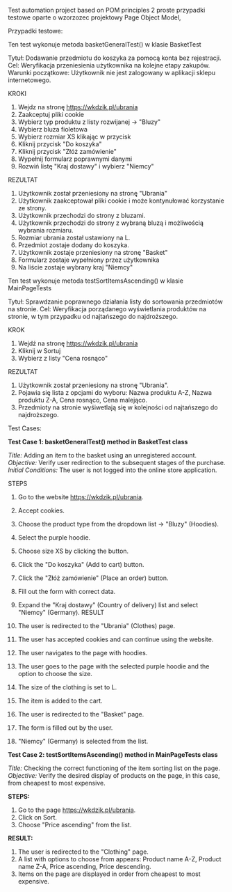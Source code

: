Test automation project based on POM principles
2 proste przypadki testowe oparte o wzorzozec projektowy Page Object Model, 

Przypadki testowe:

Ten test wykonuje metoda basketGeneralTest() w klasie BasketTest

Tytuł: Dodawanie przedmiotu do koszyka za pomocą konta bez rejestracji.
Cel: Weryfikacja przeniesienia użytkownika na kolejne etapy zakupów.
Warunki początkowe: Użytkownik nie jest zalogowany w aplikacji sklepu internetowego.

KROKI                                                     
1. Wejdz na stronę https://wkdzik.pl/ubrania
2. Zaakceptuj pliki cookie
3. Wybierz typ produktu z listy rozwijanej -> "Bluzy"
4. Wybierz bluza fioletowa
5. Wybierz rozmiar XS klikając w przycisk
6. Kliknij przycisk "Do koszyka"
7. Kliknij przycisk "Złóż zamówienie"
8. Wypełnij formularz poprawnymi danymi
9. Rozwiń listę "Kraj dostawy" i wybierz "Niemcy"

REZULTAT 
1. Użytkownik został przeniesiony na stronę "Ubrania"
2. Użytkownik zaakceptował pliki cookie i może kontynułować korzystanie ze strony.
3. Użytkownik przechodzi do strony z bluzami.
4. Użytkownik przechodzi do strony z wybraną bluzą i możliwością wybrania rozmiaru.
5. Rozmiar ubrania został ustawiony na L.
6. Przedmiot zostaje dodany do koszyka.
7. Użytkownik zostaje przeniesiony na stronę "Basket"
8. Formularz zostaje wypełniony przez użytkownika
9. Na liście zostaje wybrany kraj "Niemcy"




Ten test wykonuje metoda testSortItemsAscending() w klasie MainPageTests

Tytuł: Sprawdzanie poprawnego działania listy do sortowania przedmiotów na stronie.
Cel: Weryfikacja porządanego wyświetlania produktów na stronie, w tym przypadku od najtańszego do najdroższego.

KROK  
1. Wejdź na stronę https://wkdzik.pl/ubrania
2. Kliknij w Sortuj
3. Wybierz z listy "Cena rosnąco"

REZULTAT
1. Użytkownik został przeniesiony na stronę "Ubrania".
2. Pojawia się lista z opcjami do wyboru: Nazwa produktu A-Z, Nazwa produktu Z-A, Cena rosnąco, Cena malejąco.
3. Przedmioty na stronie wyśiwetlają się w kolejności od najtańszego do najdroższego.

Test Cases:

**Test Case 1: basketGeneralTest() method in BasketTest class**

*Title:* Adding an item to the basket using an unregistered account.  
*Objective:* Verify user redirection to the subsequent stages of the purchase.  
*Initial Conditions:* The user is not logged into the online store application.

STEPS

1. Go to the website https://wkdzik.pl/ubrania.
2. Accept cookies.
3. Choose the product type from the dropdown list -> "Bluzy" (Hoodies).
4. Select the purple hoodie.
5. Choose size XS by clicking the button.
6. Click the "Do koszyka" (Add to cart) button.
7. Click the "Złóż zamówienie" (Place an order) button.
8. Fill out the form with correct data.
9. Expand the "Kraj dostawy" (Country of delivery) list and select "Niemcy" (Germany).
RESULT

1. The user is redirected to the "Ubrania" (Clothes) page.
2. The user has accepted cookies and can continue using the website.
3. The user navigates to the page with hoodies.
4. The user goes to the page with the selected purple hoodie and the option to choose the size.
5. The size of the clothing is set to L.
6. The item is added to the cart.
7. The user is redirected to the "Basket" page.
8. The form is filled out by the user.
9. "Niemcy" (Germany) is selected from the list.

**Test Case 2: testSortItemsAscending() method in MainPageTests class**

*Title:* Checking the correct functioning of the item sorting list on the page.  
*Objective:* Verify the desired display of products on the page, in this case, from cheapest to most expensive.  

**STEPS:**
1. Go to the page https://wkdzik.pl/ubrania.
2. Click on Sort.
3. Choose "Price ascending" from the list.

**RESULT:**
1. The user is redirected to the "Clothing" page.
2. A list with options to choose from appears: Product name A-Z, Product name Z-A, Price ascending, Price descending.
3. Items on the page are displayed in order from cheapest to most expensive.

